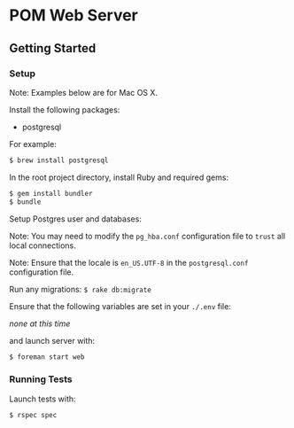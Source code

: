 POM Web Server
============================

## Getting Started

### Setup

Note: Examples below are for Mac OS X.

Install the following packages:

* postgresql

For example:

```bash
$ brew install postgresql
```
In the root project directory, install Ruby and required gems:

```bash
$ gem install bundler
$ bundle
```

Setup Postgres user and databases:

Note: You may need to modify the `pg_hba.conf` configuration file to `trust` all
local connections.

Note: Ensure that the locale is `en_US.UTF-8` in the `postgresql.conf` configuration
file.

Run any migrations: `$ rake db:migrate`

Ensure that the following variables are set in your `./.env` file:

_none at this time_

and launch server with:

```bash
$ foreman start web
```

### Running Tests

Launch tests with:

```bash
$ rspec spec
```
